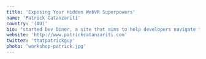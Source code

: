 ```yaml
---
title: 'Exposing Your Hidden WebVR Superpowers'
name: 'Patrick Catanzariti'
country: '(AU)'
bio: "started Dev Diner, a site that aims to help developers navigate the world of emerging tech. He spends his days building demos with VR, AR, the Internet of Things and AI. Lots of abbreviations really. "
website: 'http://www.patrickcatanzariti.com'
twitter: 'thatpatrickguy'
photo: 'workshop-patrick.jpg'
---
```

